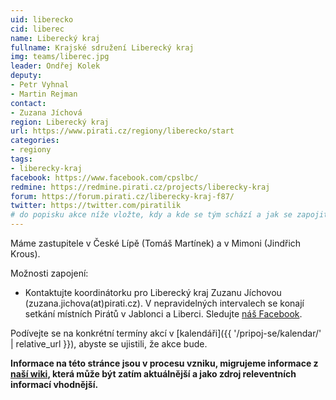 ```yaml
---
uid: liberecko
cid: liberec
name: Liberecký kraj
fullname: Krajské sdružení Liberecký kraj
img: teams/liberec.jpg
leader: Ondřej Kolek
deputy:
- Petr Vyhnal
- Martin Rejman
contact:
- Zuzana Jíchová
region: Liberecký kraj
url: https://www.pirati.cz/regiony/liberecko/start
categories:
- regiony
tags:
- liberecky-kraj
facebook: https://www.facebook.com/cpslbc/
redmine: https://redmine.pirati.cz/projects/liberecky-kraj
forum: https://forum.pirati.cz/liberecky-kraj-f87/
twitter: https://twitter.com/piratilik
# do popisku akce níže vložte, kdy a kde se tým schází a jak se zapojit
---
```


Máme zastupitele v České Lípě (Tomáš Martínek) a v Mimoni (Jindřich Krous).

Možnosti zapojení:

* Kontaktujte koordinátorku pro Liberecký kraj Zuzanu Jíchovou (zuzana.jichova(at)pirati.cz). V nepravidelných intervalech se konají setkání místních Pirátů v Jablonci a Liberci. Sledujte [náš Facebook](https://www.facebook.com/pg/cpslbc/events/).

Podívejte se na konkrétní termíny akcí v [kalendáři]({{ '/pripoj-se/kalendar/' | relative_url }}),
abyste se ujistili, že akce bude.

**Informace na této stránce jsou v procesu vzniku, migrujeme informace z [naší wiki](https://wiki.pirati.cz/regiony/liberecko/start), která může být zatím aktuálnější a jako zdroj releventních informací vhodnější.**
